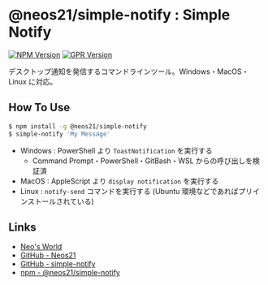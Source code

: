 # @neos21/simple-notify : Simple Notify

[![NPM Version](https://img.shields.io/npm/v/@neos21/simple-notify.svg)](https://www.npmjs.com/package/@neos21/simple-notify) [![GPR Version](https://img.shields.io/github/package-json/v/neos21/simple-notify?label=github)](https://github.com/Neos21/simple-notify/packages/__ID__)

デスクトップ通知を発信するコマンドラインツール。Windows・MacOS・Linux に対応。


## How To Use

```bash
$ npm install -g @neos21/simple-notify
$ simple-notify 'My Message'
```

- Windows : PowerShell より `ToastNotification` を実行する
    - Command Prompt・PowerShell・GitBash・WSL からの呼び出しを検証済
- MacOS : AppleScript より `display notification` を実行する
- Linux : `notify-send` コマンドを実行する (Ubuntu 環境などであればプリインストールされている)


## Links

- [Neo's World](https://neos21.net/)
- [GitHub - Neos21](https://github.com/Neos21/)
- [GitHub - simple-notify](https://github.com/Neos21/simple-notify)
- [npm - @neos21/simple-notify](https://www.npmjs.com/package/@neos21/simple-notify)
